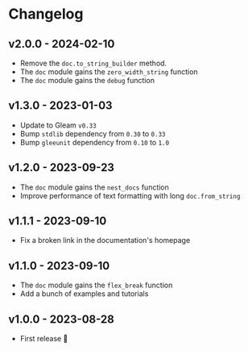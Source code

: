 # Changelog

## v2.0.0 - 2024-02-10

- Remove the `doc.to_string_builder` method.
- The `doc` module gains the `zero_width_string` function
- The `doc` module gains the `debug` function

## v1.3.0 - 2023-01-03

- Update to Gleam `v0.33`
- Bump `stdlib` dependency from `0.30` to `0.33`
- Bump `gleeunit` dependency from `0.10` to `1.0`

## v1.2.0 - 2023-09-23

- The `doc` module gains the `nest_docs` function
- Improve performance of text formatting with long `doc.from_string`

## v1.1.1 - 2023-09-10

- Fix a broken link in the documentation's homepage

## v1.1.0 - 2023-09-10

- The `doc` module gains the `flex_break` function
- Add a bunch of examples and tutorials

## v1.0.0 - 2023-08-28

- First release 🎉
